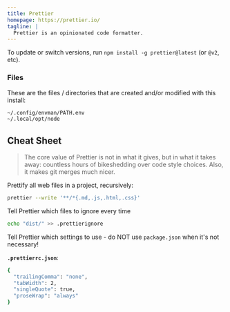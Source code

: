 ```yaml
---
title: Prettier
homepage: https://prettier.io/
tagline: |
  Prettier is an opinionated code formatter.
---
```


To update or switch versions, run `npm install -g prettier@latest` (or `@v2`,
etc).

### Files

These are the files / directories that are created and/or modified with this
install:

```txt
~/.config/envman/PATH.env
~/.local/opt/node
```

## Cheat Sheet

> The core value of Prettier is not in what it gives, but in what it takes away:
> countless hours of bikeshedding over code style choices. Also, it makes git
> merges much nicer.

Prettify all web files in a project, recursively:

```bash
prettier --write '**/*{.md,.js,.html,.css}'
```

Tell Prettier which files to ignore every time

```bash
echo "dist/" >> .prettierignore
```

Tell Prettier which settings to use - do NOT use `package.json` when it's not
necessary!

**`.prettierrc.json`**:

```bash
{
  "trailingComma": "none",
  "tabWidth": 2,
  "singleQuote": true,
  "proseWrap": "always"
}
```
